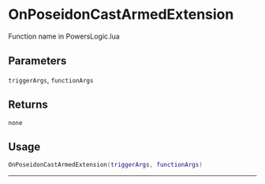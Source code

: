 # OnPoseidonCastArmedExtension
Function name in PowersLogic.lua
## Parameters
`triggerArgs`, `functionArgs`
## Returns
`none`
## Usage
```lua
OnPoseidonCastArmedExtension(triggerArgs, functionArgs)
```
---
